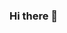 ### Hi there 👋

<!--
**jonaidsharif/JonaidSharif** is a ✨ _special_ ✨ repository because its `README.md` (this file) appears on your GitHub profile.

Hi. I’m Jonaid Sharif. I build lots of demos on these templates and the @jonaidsharif profile portfolio website. Most of them are spending time on programming contests and bug finding, besides learning Cyber Security. 
I work at seldev academy as a Junior Web Developer. For more information about me (and a whole lot of shenanigans), check out jonaid.com.
Thank you…. JBS

-->
